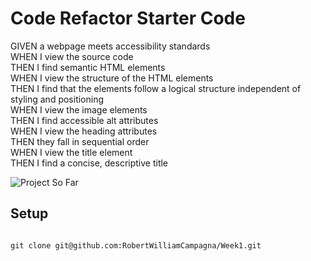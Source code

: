 # Code Refactor Starter Code
GIVEN a webpage meets accessibility standards<br>
WHEN I view the source code<br>
THEN I find semantic HTML elements<br>
WHEN I view the structure of the HTML elements<br>
THEN I find that the elements follow a logical structure independent of styling and positioning<br>
WHEN I view the image elements<br>
THEN I find accessible alt attributes<br>
WHEN I view the heading attributes<br>
THEN they fall in sequential order<br>
WHEN I view the title element<br>
THEN I find a concise, descriptive title<br>

<p>
<img src="https://imgur.com/a/UODQflF" alt="Project So Far"/>
</p>

## Setup
```

git clone git@github.com:RobertWilliamCampagna/Week1.git

```
